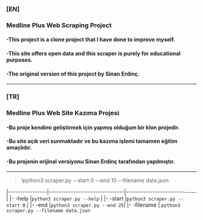 
  

### [EN]
### Medline Plus Web Scraping Project

  

#### -This project is a clone project that I have done to improve myself.

#### -This site offers open data and this scraper is purely for educational purposes.

#### -The original version of this project by Sinan Erdinç.

---

  

### [TR]
### Medline Plus Web Site Kazıma Projesi

  

#### -Bu proje kendimi geliştirmek için yapmış olduğum bir klon projedir.

#### -Bu site açık veri sunmaktadır ve bu kazıma işlemi tamamen eğitim amaçlıdır.

#### -Bu projenin orijinal versiyonu Sinan Erdinç tarafından yapılmıştır.
---

>  !python3 scraper.py --start 0 --end 10 --filename data.json


|----------------|-------------------------------|-----------------------------|
|- -help					 |`python3 scraper.py --help`                      |
|- -start          |`python3 scraper.py --start 0`                     |
|- -end        |`python3 scraper.py --end 25`|
|- -filename		|  `python3 scraper.py --filename data.json`					
